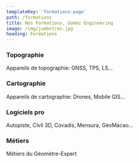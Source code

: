```yaml
---
templateKey: 'formations-page'
path: /formations
title: Nos Formations, Gomez Engineering
image: /img/jumbotron.jpg
heading: Formations
--- 
```

### Topographie
Appareils de topographie: GNSS, TPS, LS...

### Cartographie
Appareils de cartographie: Drones, Mobile GIS...

### Logiciels pro
Autopiste, Civil 3D, Covadis, Mensura, GéoMacao...

### Métiers
Métiers du Géomètre-Expert 